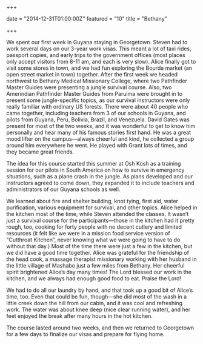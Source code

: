 +++

date = "2014-12-31T01:00:00Z"
featured = "10"
title = "Bethany"

+++

We spent our first week in Guyana staying in Georgetown. Steven had to work several days on our 3-year work visas. This meant a lot of taxi rides, passport copies, and early trips to the government offices (most places only accept visitors from 8-11 am, and each is very slow). Alice finally got to visit some stores in town, and we had fun exploring the Bourda market (an open street market in town) together. After the first week we headed northwest to Bethany Medical Missionary College, where two Pathfinder Master Guides were presenting a jungle survival course. Also, two Amerindian Pathfinder Master Guides from Paruima were brought in to present some jungle-specific topics, as our survival instructors were only really familiar with ordinary US forests. There were about 40 people who came together, including teachers from 3 of our schools in Guyana, and pilots from Guyana, Peru, Bolivia, Brazil, and Venezuela. David Gates was present for most of the two weeks, and it was wonderful to get to know him personally and hear many of his famous stories first hand. He was a great mood lifter on the campus—always cheerful and kind, he collected a group around him everywhere he went. He played with Grant lots of times, and they became great friends.

The idea for this course started this summer at Osh Kosh as a training session for our pilots in South America on how to survive in emergency situations, such as a plane crash in the jungle. As plans developed and our instructors agreed to come down, they expanded it to include teachers and administrators of our Guyana schools as well.

We learned about fire and shelter building, knot tying, first aid, water purification, various equipment for survival, and other topics. Alice helped in the kitchen most of the time, while Steven attended the classes. It wasn’t just a survival course for the participants—those in the kitchen had it pretty rough, too, cooking for forty people with no decent cutlery and limited resources (it felt like we were in a mission food service version of “Cutthroat Kitchen”, never knowing what we were going to have to do without that day.) Most of the time there were just a few in the kitchen, but we did have a good time together. Alice was grateful for the friendship of the head cook, a massage therapist missionary working with her husband in the little village of Mashabo just a few miles from Bethany. Her cheerful spirit brightened Alice’s day many times! The Lord blessed our work in the kitchen, and we always had enough good food to eat. Praise the Lord!

We had to do all our laundry by hand, and that took up a good bit of Alice’s time, too. Even that could be fun, though—she did most of the wash in a little creek down the hill from our cabin, and it was cool and refreshing work. The water was about knee deep (nice clear running water), and her feet enjoyed the break after many hours in the hot kitchen.

The course lasted around two weeks, and then we returned to Georgetown for a few days to finalize our visas and prepare for flying home.